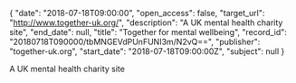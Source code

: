 {
  "date": "2018-07-18T09:00:00", 
  "open_access": false, 
  "target_url": "http://www.together-uk.org/", 
  "description": "A UK mental health charity site", 
  "end_date": null, 
  "title": "Together for mental wellbeing", 
  "record_id": "20180718T090000/tbMNGEVdPUnFUNI3m/N2vQ==", 
  "publisher": "together-uk.org", 
  "start_date": "2018-07-18T09:00:00Z", 
  "subject": null
}

A UK mental health charity site